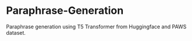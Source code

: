 # Paraphrase-Generation
Paraphrase generation using T5 Transformer from Huggingface and PAWS dataset.
